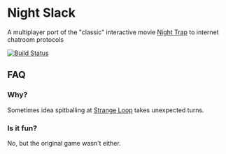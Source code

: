 # Night Slack
A multiplayer port of the "classic" interactive movie [Night Trap](https://en.wikipedia.org/wiki/Night_Trap) to internet chatroom protocols

[![Build Status](https://travis-ci.org/dijkstracula/night-slack.svg?branch=master)](https://travis-ci.org/dijkstracula/night-slack)

## FAQ

### Why?
Sometimes idea spitballing at [Strange Loop](https://thestrangeloop.com) takes unexpected turns.

### Is it fun?
No, but the original game wasn't either.
